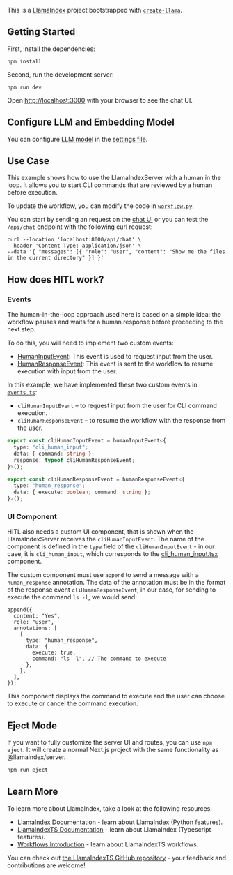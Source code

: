 This is a [LlamaIndex](https://www.llamaindex.ai/) project bootstrapped with [`create-llama`](https://github.com/run-llama/LlamaIndexTS/tree/main/packages/create-llama).

## Getting Started

First, install the dependencies:

```
npm install
```

Second, run the development server:

```
npm run dev
```

Open [http://localhost:3000](http://localhost:3000) with your browser to see the chat UI.

## Configure LLM and Embedding Model

You can configure [LLM model](https://ts.llamaindex.ai/docs/llamaindex/modules/llms) in the [settings file](src/app/settings.ts).

## Use Case

This example shows how to use the LlamaIndexServer with a human in the loop. It allows you to start CLI commands that are reviewed by a human before execution.

To update the workflow, you can modify the code in [`workflow.py`](app/workflow.py).

You can start by sending an request on the [chat UI](http://localhost:8000) or you can test the `/api/chat` endpoint with the following curl request:

```
curl --location 'localhost:8000/api/chat' \
--header 'Content-Type: application/json' \
--data '{ "messages": [{ "role": "user", "content": "Show me the files in the current directory" }] }'
```

## How does HITL work?

### Events

The human-in-the-loop approach used here is based on a simple idea: the workflow pauses and waits for a human response before proceeding to the next step.

To do this, you will need to implement two custom events:

- [HumanInputEvent](https://github.com/run-llama/chat-ui/tree/main/packages/server/src/utils/hitl/events.ts): This event is used to request input from the user.
- [HumanResponseEvent](https://github.com/run-llama/chat-ui/tree/main/packages/server/src/utils/hitl/events.ts): This event is sent to the workflow to resume execution with input from the user.

In this example, we have implemented these two custom events in [`events.ts`](src/app/events.ts):

- `cliHumanInputEvent` – to request input from the user for CLI command execution.
- `cliHumanResponseEvent` – to resume the workflow with the response from the user.

```typescript
export const cliHumanInputEvent = humanInputEvent<{
  type: "cli_human_input";
  data: { command: string };
  response: typeof cliHumanResponseEvent;
}>();

export const cliHumanResponseEvent = humanResponseEvent<{
  type: "human_response";
  data: { execute: boolean; command: string };
}>();
```

### UI Component

HITL also needs a custom UI component, that is shown when the LlamaIndexServer receives the `cliHumanInputEvent`. The name of the component is defined in the `type` field of the `cliHumanInputEvent` - in our case, it is `cli_human_input`, which corresponds to the [cli_human_input.tsx](./components/cli_human_input.tsx) component.

The custom component must use `append` to send a message with a `human_response` annotation. The data of the annotation must be in the format of the response event `cliHumanResponseEvent`, in our case, for sending to execute the command `ls -l`, we would send:

```tsx
append({
  content: "Yes",
  role: "user",
  annotations: [
    {
      type: "human_response",
      data: {
        execute: true,
        command: "ls -l", // The command to execute
      },
    },
  ],
});
```

This component displays the command to execute and the user can choose to execute or cancel the command execution.

## Eject Mode

If you want to fully customize the server UI and routes, you can use `npm eject`. It will create a normal Next.js project with the same functionality as @llamaindex/server.

```bash
npm run eject
```

## Learn More

To learn more about LlamaIndex, take a look at the following resources:

- [LlamaIndex Documentation](https://docs.llamaindex.ai) - learn about LlamaIndex (Python features).
- [LlamaIndexTS Documentation](https://ts.llamaindex.ai/docs/llamaindex) - learn about LlamaIndex (Typescript features).
- [Workflows Introduction](https://ts.llamaindex.ai/docs/llamaindex/modules/workflows) - learn about LlamaIndexTS workflows.

You can check out [the LlamaIndexTS GitHub repository](https://github.com/run-llama/LlamaIndexTS) - your feedback and contributions are welcome!
